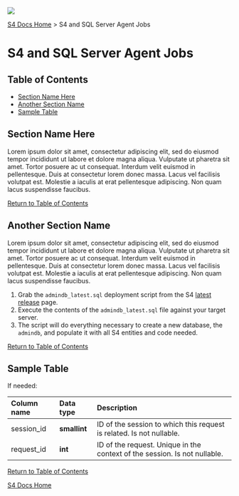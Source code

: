 ![](https://assets.overachiever.net/s4/images/s4_main_logo.png)

[S4 Docs Home](/readme.md) > S4 and SQL Server Agent Jobs

# S4 and SQL Server Agent Jobs

<section style="visibility:hidden; display:none;">

    [NOTE TO SELF: I need to drop in some detailed (i.e., best practices) info on how to create SQL Server Agent Jobs. Specifically: why (to automate stuff) - and why S4 uses them (because they;re powerful and solid), how (owners, naming, categories, scheduling, steps and handling... (and advanced options/recommendations) and ... ALERTS/NOTIFICATIONS...  and so on. ARGUABLY, I _MIGHT_ want to document the absolute hell out of agent jobs on totalsql.com ... ]

</section>


## Table of Contents
- [Section Name Here](#section-name-here)
- [Another Section Name](#another-section-name)
- [Sample Table](#sample-table) 

## Section Name Here
Lorem ipsum dolor sit amet, consectetur adipiscing elit, sed do eiusmod tempor incididunt ut labore et dolore magna aliqua. Vulputate ut pharetra sit amet. Tortor posuere ac ut consequat. Interdum velit euismod in pellentesque. Duis at consectetur lorem donec massa. Lacus vel facilisis volutpat est. Molestie a iaculis at erat pellentesque adipiscing. Non quam lacus suspendisse faucibus. 

[Return to Table of Contents](#table-of-contents)

## Another Section Name
Lorem ipsum dolor sit amet, consectetur adipiscing elit, sed do eiusmod tempor incididunt ut labore et dolore magna aliqua. Vulputate ut pharetra sit amet. Tortor posuere ac ut consequat. Interdum velit euismod in pellentesque. Duis at consectetur lorem donec massa. Lacus vel facilisis volutpat est. Molestie a iaculis at erat pellentesque adipiscing. Non quam lacus suspendisse faucibus. 
1. Grab the `admindb_latest.sql` deployment script from the S4 [latest release](https://github.com/overachiever-productions/s4/releases/latest) page.
2. Execute the contents of the `admindb_latest.sql` file against your target server. 
3. The script will do everything necessary to create a new database, the `admindb`, and populate it with all S4 entities and code needed.

[Return to Table of Contents](#table-of-contents)

## Sample Table
If needed: 
 
|Column name|Data type|Description|    
| :-------- | :-------|:----------------------  |
|session_id|**smallint**|ID of the session to which this request is related. Is not nullable.| 
|request_id|**int**|ID of the request. Unique in the context of the session. Is not nullable.|  

[Return to Table of Contents](#table-of-contents)

[S4 Docs Home](/readme.md)